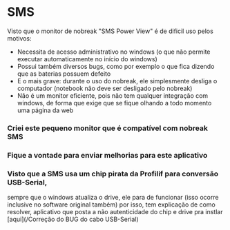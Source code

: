# SMS

Visto que o monitor de nobreak "SMS Power View" é de dificil uso pelos motivos:
  - Necessita de acesso administrativo no windows (o que não permite executar automaticamente no início do windows)
  - Possui também diversos bugs, como por exemplo o que fica dizendo que as baterias possuem defeito
  - E o mais grave: durante o uso do nobreak, ele simplesmente desliga o computador (notebook não deve ser desligado pelo nobreak)
  - Não é um monitor eficiente, pois não tem qualquer integração com windows, de forma que exige que se fique olhando a todo momento uma página da web


### Criei este pequeno monitor que é compatível com nobreak SMS

### Fique a vontade para enviar melhorias para este aplicativo

### Visto que a SMS usa um chip pirata da Profilif para conversão USB-Serial, 
sempre que o windows atualiza o drive, ele para de funcionar (isso ocorre inclusive no software original também)
por isso, tem explicação de como resolver, aplicativo que posta a não autenticidade do chip e drive pra instlar [aqui](/Correção do BUG do cabo USB-Serial)
